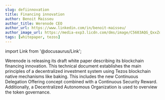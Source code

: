 ```yaml
---
slug: defiinnovation
title: Financing innovation
author: Benoit Maisseu
author_title: Werenode CEO
author_url: https://www.linkedin.com/in/benoit-maisseu/
author_image_url: https://media-exp3.licdn.com/dms/image/C5603AQG_QxxZdD8C_w/profile-displayphoto-shrink_400_400/0/1517732102673?e=1631750400&v=beta&t=qoz12hKiv1LkXcyCSMXaEcCMLYeXgEwDkzRpwKmCPJY
tags: [whitepaper, tezos]
---
```


import Link from '@docusaurus/Link';

Werenode is releasing its draft <Link to='/docs/defiwhitepapers'>white paper</Link> describing its blockchain financing innovation. This technical document establishes the main principles of a decentralized investment system using Tezos blockchain native mechanisms like baking. This includes the new Continuous Delegation Offering concept combined with a Continuous Security Reward. Additionally, a Decentralized Autonomous Organization is used to overview the token governance.